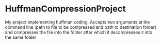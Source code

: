 # HuffmanCompressionProject
My project implementing huffman coding.
Accepts two arguments at the command line (path to file to be compressed and path to destination folder) and
compresses the file into the folder after which it decompresses it into the same folder
